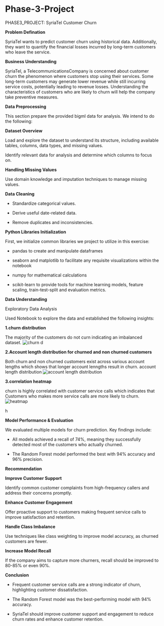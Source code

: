 # Phase-3-Project
PHASE3_PROJECT: SyriaTel Customer Churn

**Problem Defination**

SyriaTel wants to predict customer churn using historical data. Additionally, they want to quantify the financial losses incurred by long-term customers who leave the service.

**Business Understanding**

SyriaTel, a TelecommunicationsCompany is concerned about customer churn the phenomenon where customers stop using their services. Some long-term customers may generate lower revenue while still incurring service costs, potentially leading to revenue losses. Understanding the characteristics of customers who are likely to churn will help the company take preventive measures.

**Data Preprocessing**

This section prepare the provided bigml data for analysis. We intend to do the following:

**Dataset Overview**

Load and explore the dataset to understand its structure, including available tables, columns, data types, and missing values.

Identify relevant data for analysis and determine which columns to focus on.

**Handling Missing Values**

Use domain knowledge and imputation techniques to manage missing values.

**Data Cleaning**

* Standardize categorical values.

* Derive useful date-related data.

* Remove duplicates and inconsistencies.

**Python Libraries Initialization**

First, we initialize common libraries we project to utilize in this exercise:

* pandas to create and manipulate dataframes

* seaborn and matplotlib to facilitate any requisite visualizations within the notebook

* numpy for mathematical calculations

* scikit-learn to provide tools for machine learning models, feature scaling, train-test-split and evaluation metrics.

**Data Understanding**

Exploratory Data Analysis

Used Notebook to explore the data and established the following insights:

 **1.churn distribution**

The majority of the customers do not curn indicating an imbalanced dataset. 
![churn d](https://github.com/user-attachments/assets/2bbe779c-1ca9-4da8-b215-c31caa6e1e67)

**2.Account length distribution for churned and non churned customers**

Both churn and non churned customers exist across various account lengths which shows that longer account lenngths result in churn. account length distribution
![account length distribution](https://github.com/user-attachments/assets/7ba7b7ba-9e40-41f4-868e-95a66117c531)

**3.correlation heatmap**

churn is highly correlated with customer service calls which indicates that Customers who makes more service calls are more likely to churn.
![heatmap](https://github.com/user-attachments/assets/53c4f10b-58e9-4e4c-9073-40d6bf9d6c5f)

h

**Model Performance & Evaluation**

We evaluated multiple models for churn prediction. Key findings include:

* All models achieved a recall of 74%, meaning they successfully detected most of the customers who actually churned.

* The Random Forest model performed the best with 94% accuracy and 96% precision.

**Recommendation**

 **Improve Customer Support**
 
Identify common customer complaints from high-frequency callers and address their concerns promptly.

**Enhance Customer Engagement**

Offer proactive support to customers making frequent service calls to improve satisfaction and retention.

**Handle Class Imbalance**

Use techniques like class weighting to improve model accuracy, as churned customers are fewer.

**Increase Model Recall**

If the company aims to capture more churners, recall should be improved to 80-85% or even 90%.

**Conclusion**

* Frequent customer service calls are a strong indicator of churn, highlighting customer dissatisfaction.

* The Random Forest model was the best-performing model with 94% accuracy.

* SyriaTel should improve customer support and engagement to reduce churn rates and enhance customer retention.
